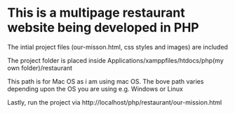 # This is a multipage restaurant website being developed in PHP
<p> The intial project files (our-misson.html, css styles and images) are included</p>
<p> The project folder is placed inside Applications/xamppfiles/htdocs/php(my own folder)/restaurant </p>
<p>This path is for Mac OS as i am using mac OS. The bove path varies depending upon the OS you are using e.g. Windows or Linux<p>
<p>Lastly, run the project via http://localhost/php/restaurant/our-mission.html 
